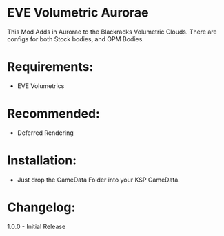 # EVE Volumetric Aurorae

This Mod Adds in Aurorae to the Blackracks Volumetric Clouds. There are configs 
for both Stock bodies, and OPM Bodies.


# Requirements:

* EVE Volumetrics

# Recommended:

* Deferred Rendering

# Installation:

* Just drop the GameData Folder into your KSP GameData.

# Changelog:

1.0.0 - Initial Release

